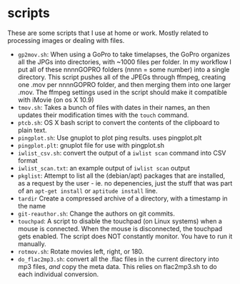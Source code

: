 scripts
=======
These are some scripts that I use at home or work. Mostly related to processing images or dealing with files.

- `gp2mov.sh`: When using a GoPro to take timelapses, the GoPro organizes all 
             the JPGs into directories, with ~1000 files per folder. In my 
             workflow I put all of these nnnnGOPRO folders (nnnn = some number)
             into a single directory. This script pushes all of the JPEGs
             through ffmpeg, creating one .mov per nnnnGOPRO folder, and then
             merging them into one larger .mov. The ffmpeg settings used in
             the script should make it compatible with iMovie (on os X 10.9)
- `tmov.sh`: Takes a bunch of files with dates in their names, an then updates
             their modification times with the `touch` command.
- `ptcb.sh`: OS X bash script to convert the contents of the clipboard to plain text.
- `pingplot.sh`: Use gnuplot to plot ping results. uses pingplot.plt
- `pingplot.plt`: gnuplot file for use with pingplot.sh
- `iwlist_csv.sh`: convert the output of a `iwlist scan` command into CSV format
- `iwlist_scan.txt`: an example output of `iwlist scan` output
- `pkglist`: Attempt to list all the (debian/apt) packages that are installed, as
           a request by the user - ie. no depenencies, just the stuff that was
           part of an `apt-get install` or `aptitude install` line.
- `tardir`   Create a compressed archive of a directory, with a timestamp in the name
- `git-reauthor.sh`: Change the authors on git commits.
- `touchpad`: A script to disable the touchpad (on Linux systems) when a mouse is 
           connected. When the mouse is disconnected, the touchpad gets enabled.
           The script does NOT constantly monitor. You have to run it manually.
- `rotmov.sh`: Rotate movies left, right, or 180.
- `do_flac2mp3.sh`: convert all the .flac files in the current directory into
           mp3 files, *and* copy the meta data. This relies on flac2mp3.sh to
           do each individual conversion.
